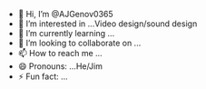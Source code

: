 - 👋 Hi, I’m @AJGenov0365
- 👀 I’m interested in ...Video design/sound design
- 🌱 I’m currently learning ...
- 💞️ I’m looking to collaborate on ...
- 📫 How to reach me ...
- 😄 Pronouns: ...He/Jim
- ⚡ Fun fact: ...

<!---
AJGenov0365/AJGenov0365 is a ✨ special ✨ repository because its `README.md` (this file) appears on your GitHub profile.
You can click the Preview link to take a look at your changes.
--->
